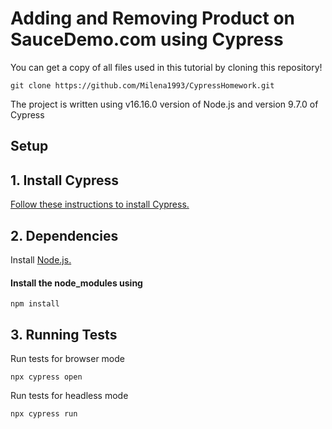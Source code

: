 # Adding and Removing Product on SauceDemo.com using Cypress

You can get a copy of all files used in this tutorial by cloning this repository!

```shell
git clone https://github.com/Milena1993/CypressHomework.git
```
The project is written using v16.16.0 version of Node.js and version 9.7.0 of Cypress

## Setup

## 1. Install Cypress

[Follow these instructions to install Cypress.](https://on.cypress.io/installing-cypress)


## 2. Dependencies

Install [Node.js.](https://nodejs.org/en/)
#### Install the node_modules using
 ```shell
npm install
 ```
  
## 3. Running Tests
Run tests for browser mode
 ```shell
npx cypress open
 ```
Run tests for headless mode 
 ```shell
npx cypress run
 ```

